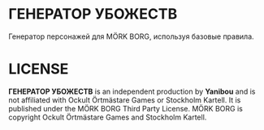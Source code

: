# ГЕНЕРАТОР УБОЖЕСТВ

Генератор персонажей для MÖRK BORG, используя базовые правила.

# LICENSE

**ГЕНЕРАТОР УБОЖЕСТВ** is an independent production by **Yanibou** and is not affiliated with Ockult Örtmästare Games or Stockholm Kartell. It is published under the MÖRK BORG Third Party License. MÖRK BORG is copyright Ockult Örtmästare Games and Stockholm Kartell.
